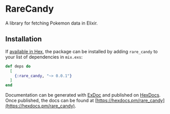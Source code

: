 # RareCandy

A library for fetching Pokemon data in Elixir.

## Installation

If [available in Hex](https://hex.pm/docs/publish), the package can be installed
by adding `rare_candy` to your list of dependencies in `mix.exs`:

```elixir
def deps do
  [
    {:rare_candy, "~> 0.0.1"}
  ]
end
```

Documentation can be generated with [ExDoc](https://github.com/elixir-lang/ex_doc)
and published on [HexDocs](https://hexdocs.pm). Once published, the docs can
be found at [https://hexdocs.pm/rare_candy](https://hexdocs.pm/rare_candy).
